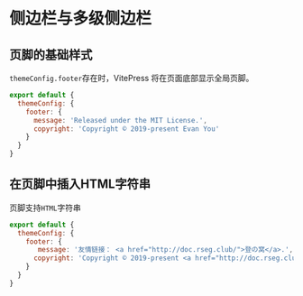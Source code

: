 # 侧边栏与多级侧边栏

<update />

## 页脚的基础样式

`themeConfig.footer`存在时，VitePress 将在页面底部显示全局页脚。

```js
export default {
  themeConfig: {
    footer: {
      message: 'Released under the MIT License.',
      copyright: 'Copyright © 2019-present Evan You'
    }
  }
}
```

## 在页脚中插入HTML字符串

页脚支持`HTML`字符串

```js
export default {
  themeConfig: {
    footer: {
       message: '友情链接： <a href="http://doc.rseg.club/">登の窝</a>.',
      copyright: 'Copyright © 2019-present <a href="http://doc.rseg.club/">Evan You</a>'
    }
  }
}
```
